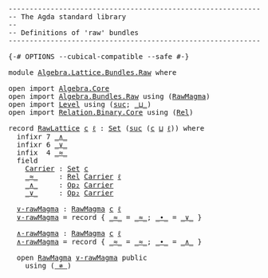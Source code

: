 <pre class="Agda"><a id="1" class="Comment">------------------------------------------------------------------------</a>
<a id="74" class="Comment">-- The Agda standard library</a>
<a id="103" class="Comment">--</a>
<a id="106" class="Comment">-- Definitions of &#39;raw&#39; bundles</a>
<a id="138" class="Comment">------------------------------------------------------------------------</a>

<a id="212" class="Symbol">{-#</a> <a id="216" class="Keyword">OPTIONS</a> <a id="224" class="Pragma">--cubical-compatible</a> <a id="245" class="Pragma">--safe</a> <a id="252" class="Symbol">#-}</a>

<a id="257" class="Keyword">module</a> <a id="264" href="Algebra.Lattice.Bundles.Raw.html" class="Module">Algebra.Lattice.Bundles.Raw</a> <a id="292" class="Keyword">where</a>

<a id="299" class="Keyword">open</a> <a id="304" class="Keyword">import</a> <a id="311" href="Algebra.Core.html" class="Module">Algebra.Core</a>
<a id="324" class="Keyword">open</a> <a id="329" class="Keyword">import</a> <a id="336" href="Algebra.Bundles.Raw.html" class="Module">Algebra.Bundles.Raw</a> <a id="356" class="Keyword">using</a> <a id="362" class="Symbol">(</a><a id="363" href="Algebra.Bundles.Raw.html#1242" class="Record">RawMagma</a><a id="371" class="Symbol">)</a>
<a id="373" class="Keyword">open</a> <a id="378" class="Keyword">import</a> <a id="385" href="Level.html" class="Module">Level</a> <a id="391" class="Keyword">using</a> <a id="397" class="Symbol">(</a><a id="398" href="Agda.Primitive.html#931" class="Primitive">suc</a><a id="401" class="Symbol">;</a> <a id="403" href="Agda.Primitive.html#961" class="Primitive Operator">_⊔_</a><a id="406" class="Symbol">)</a>
<a id="408" class="Keyword">open</a> <a id="413" class="Keyword">import</a> <a id="420" href="Relation.Binary.Core.html" class="Module">Relation.Binary.Core</a> <a id="441" class="Keyword">using</a> <a id="447" class="Symbol">(</a><a id="448" href="Relation.Binary.Core.html#896" class="Function">Rel</a><a id="451" class="Symbol">)</a>

<a id="454" class="Keyword">record</a> <a id="RawLattice"></a><a id="461" href="Algebra.Lattice.Bundles.Raw.html#461" class="Record">RawLattice</a> <a id="472" href="Algebra.Lattice.Bundles.Raw.html#472" class="Bound">c</a> <a id="474" href="Algebra.Lattice.Bundles.Raw.html#474" class="Bound">ℓ</a> <a id="476" class="Symbol">:</a> <a id="478" href="Agda.Primitive.html#388" class="Primitive">Set</a> <a id="482" class="Symbol">(</a><a id="483" href="Agda.Primitive.html#931" class="Primitive">suc</a> <a id="487" class="Symbol">(</a><a id="488" href="Algebra.Lattice.Bundles.Raw.html#472" class="Bound">c</a> <a id="490" href="Agda.Primitive.html#961" class="Primitive Operator">⊔</a> <a id="492" href="Algebra.Lattice.Bundles.Raw.html#474" class="Bound">ℓ</a><a id="493" class="Symbol">))</a> <a id="496" class="Keyword">where</a>
  <a id="504" class="Keyword">infixr</a> <a id="511" class="Number">7</a> <a id="513" href="Algebra.Lattice.Bundles.Raw.html#607" class="Field Operator">_∧_</a>
  <a id="519" class="Keyword">infixr</a> <a id="526" class="Number">6</a> <a id="528" href="Algebra.Lattice.Bundles.Raw.html#633" class="Field Operator">_∨_</a>
  <a id="534" class="Keyword">infix</a>  <a id="541" class="Number">4</a> <a id="543" href="Algebra.Lattice.Bundles.Raw.html#579" class="Field Operator">_≈_</a>
  <a id="549" class="Keyword">field</a>
    <a id="RawLattice.Carrier"></a><a id="559" href="Algebra.Lattice.Bundles.Raw.html#559" class="Field">Carrier</a> <a id="567" class="Symbol">:</a> <a id="569" href="Agda.Primitive.html#388" class="Primitive">Set</a> <a id="573" href="Algebra.Lattice.Bundles.Raw.html#472" class="Bound">c</a>
    <a id="RawLattice._≈_"></a><a id="579" href="Algebra.Lattice.Bundles.Raw.html#579" class="Field Operator">_≈_</a>     <a id="587" class="Symbol">:</a> <a id="589" href="Relation.Binary.Core.html#896" class="Function">Rel</a> <a id="593" href="Algebra.Lattice.Bundles.Raw.html#559" class="Field">Carrier</a> <a id="601" href="Algebra.Lattice.Bundles.Raw.html#474" class="Bound">ℓ</a>
    <a id="RawLattice._∧_"></a><a id="607" href="Algebra.Lattice.Bundles.Raw.html#607" class="Field Operator">_∧_</a>     <a id="615" class="Symbol">:</a> <a id="617" href="Algebra.Core.html#527" class="Function">Op₂</a> <a id="621" href="Algebra.Lattice.Bundles.Raw.html#559" class="Field">Carrier</a>
    <a id="RawLattice._∨_"></a><a id="633" href="Algebra.Lattice.Bundles.Raw.html#633" class="Field Operator">_∨_</a>     <a id="641" class="Symbol">:</a> <a id="643" href="Algebra.Core.html#527" class="Function">Op₂</a> <a id="647" href="Algebra.Lattice.Bundles.Raw.html#559" class="Field">Carrier</a>

  <a id="RawLattice.∨-rawMagma"></a><a id="658" href="Algebra.Lattice.Bundles.Raw.html#658" class="Function">∨-rawMagma</a> <a id="669" class="Symbol">:</a> <a id="671" href="Algebra.Bundles.Raw.html#1242" class="Record">RawMagma</a> <a id="680" href="Algebra.Lattice.Bundles.Raw.html#472" class="Bound">c</a> <a id="682" href="Algebra.Lattice.Bundles.Raw.html#474" class="Bound">ℓ</a>
  <a id="686" href="Algebra.Lattice.Bundles.Raw.html#658" class="Function">∨-rawMagma</a> <a id="697" class="Symbol">=</a> <a id="699" class="Keyword">record</a> <a id="706" class="Symbol">{</a> <a id="708" href="Algebra.Bundles.Raw.html#1343" class="Field Operator">_≈_</a> <a id="712" class="Symbol">=</a> <a id="714" href="Algebra.Lattice.Bundles.Raw.html#579" class="Field Operator">_≈_</a><a id="717" class="Symbol">;</a> <a id="719" href="Algebra.Bundles.Raw.html#1371" class="Field Operator">_∙_</a> <a id="723" class="Symbol">=</a> <a id="725" href="Algebra.Lattice.Bundles.Raw.html#633" class="Field Operator">_∨_</a> <a id="729" class="Symbol">}</a>

  <a id="RawLattice.∧-rawMagma"></a><a id="734" href="Algebra.Lattice.Bundles.Raw.html#734" class="Function">∧-rawMagma</a> <a id="745" class="Symbol">:</a> <a id="747" href="Algebra.Bundles.Raw.html#1242" class="Record">RawMagma</a> <a id="756" href="Algebra.Lattice.Bundles.Raw.html#472" class="Bound">c</a> <a id="758" href="Algebra.Lattice.Bundles.Raw.html#474" class="Bound">ℓ</a>
  <a id="762" href="Algebra.Lattice.Bundles.Raw.html#734" class="Function">∧-rawMagma</a> <a id="773" class="Symbol">=</a> <a id="775" class="Keyword">record</a> <a id="782" class="Symbol">{</a> <a id="784" href="Algebra.Bundles.Raw.html#1343" class="Field Operator">_≈_</a> <a id="788" class="Symbol">=</a> <a id="790" href="Algebra.Lattice.Bundles.Raw.html#579" class="Field Operator">_≈_</a><a id="793" class="Symbol">;</a> <a id="795" href="Algebra.Bundles.Raw.html#1371" class="Field Operator">_∙_</a> <a id="799" class="Symbol">=</a> <a id="801" href="Algebra.Lattice.Bundles.Raw.html#607" class="Field Operator">_∧_</a> <a id="805" class="Symbol">}</a>

  <a id="810" class="Keyword">open</a> <a id="815" href="Algebra.Bundles.Raw.html#1242" class="Module">RawMagma</a> <a id="824" href="Algebra.Lattice.Bundles.Raw.html#658" class="Function">∨-rawMagma</a> <a id="835" class="Keyword">public</a>
    <a id="846" class="Keyword">using</a> <a id="852" class="Symbol">(</a><a id="853" href="Relation.Binary.Bundles.Raw.html#891" class="Function Operator">_≉_</a><a id="856" class="Symbol">)</a>
</pre>